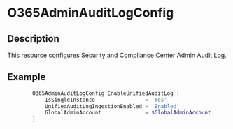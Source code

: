 # O365AdminAuditLogConfig

## Description

This resource configures Security and Compliance Center Admin Audit Log.

## Example

```PowerShell
        O365AdminAuditLogConfig EnableUnifiedAuditLog {
            IsSingleInstance                = 'Yes'
            UnifiedAuditLogIngestionEnabled = 'Enabled'
            GlobalAdminAccount              = $GlobalAdminAccount
        }
```
